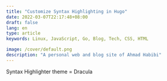 ```yaml
---
title: "Customize Syntax Highlighting in Hugo"
date: 2022-03-07T22:17:48+08:00
draft: false
lang: en
type: article
keywords: Linux, JavaScript, Go, Blog, Tech, CSS, HTML

image: /cover/default.png
description: "A personal web and blog site of Ahmad Habibi"
---
```


Syntax Highlighter theme = Dracula